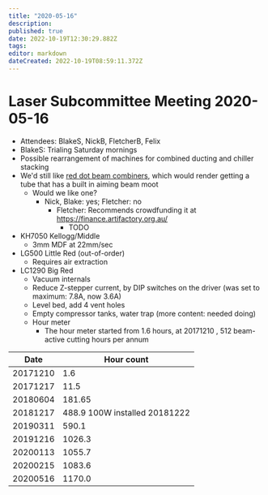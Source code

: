 ```yaml
---
title: "2020-05-16"
description: 
published: true
date: 2022-10-19T12:30:29.882Z
tags: 
editor: markdown
dateCreated: 2022-10-19T08:59:11.372Z
---
```


# Laser Subcommittee Meeting 2020-05-16

-   Attendees: BlakeS, NickB, FletcherB, Felix
-   BlakeS: Trialing Saturday mornings
-   Possible rearrangement of machines for combined ducting and chiller stacking
-   We'd still like [red dot beam combiners](/subcommittee/laser-minutes-20191216), which would render getting a tube that has a built in aiming beam moot
    -   Would we like one?
        -   Nick, Blake: yes; Fletcher: no
            -   Fletcher: Recommends crowdfunding it at <https://finance.artifactory.org.au/>
                -   TODO
-   KH7050 Kellogg/Middle
    -   3mm MDF at 22mm/sec
-   LG500 Little Red (out-of-order)
    -   Requires air extraction
-   LC1290 Big Red
    -   Vacuum internals
    -   Reduce Z-stepper current, by DIP switches on the driver (was set to maximum: 7.8A, now 3.6A)
    -   Level bed, add 4 vent holes
    -   Empty compressor tanks, water trap (more content: needed doing)
    -   Hour meter
        -   The hour meter started from 1.6 hours, at 20171210 , 512 beam-active cutting hours per annum

| Date     | Hour count                    |
|----------|-------------------------------|
| 20171210 | 1.6                           |
| 20171217 | 11.5                          |
| 20180604 | 181.65                        |
| 20181217 | 488.9 100W installed 20181222 |
| 20190311 | 590.1                         |
| 20191216 | 1026.3                        |
| 20200113 | 1055.7                        |
| 20200215 | 1083.6                        |
| 20200516 | 1170.0                        |
